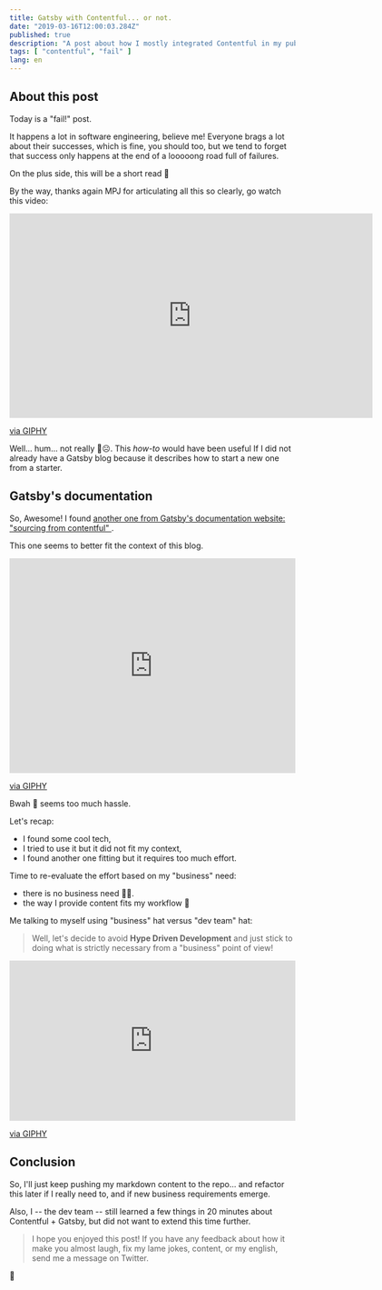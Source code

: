 ```yaml
---
title: Gatsby with Contentful... or not.
date: "2019-03-16T12:00:03.284Z"
published: true
description: "A post about how I mostly integrated Contentful in my publishing workflow, but failed, and did not do it."
tags: [ "contentful", "fail" ]
lang: en
---
```


## About this post

Today is a "fail!" post.

It happens a lot in software engineering, believe me!
Everyone brags a lot about their successes, which is fine, you should too, but we tend to forget that success only happens at the end of a looooong road full of failures.

On the plus side, this will be a short read 🤣

By the way, thanks again MPJ for articulating all this so clearly, go watch this video:

<iframe id="ytplayer" type="text/html" width="640" height="360"
  src="https://www.youtube.com/embed/oAt5E2xrXH8?autoplay=0&origin=https://lacourt.dev&t=910"
  frameborder="0"/>

## Contentful...

First, what is contentful?

**[Contentful](https://www.contentful.com/)** is a content management system (CMS).
So, you put your content there, edit it, process it through different steps, and then publish it.
There are APIs and lots of integration options that make Contentful a nice choice for a CMS.
I first heard of it because it was recommended by technical bloggers like me that use a similar blog infrastructure (ie. Gatsby).

## ...with Gatsby

So, wow, I found an article showing how to set up [GatsbyJS+Contentful in 5 minutes](https://www.contentful.com/r/knowledgebase/gatsbyjs-and-contentful-in-five-minutes/), that is something I want to try!

Nice move, Contentful! 👍

<div style="width:100%;height:0;padding-bottom:75%;position:relative;"><iframe src="https://giphy.com/embed/l4FBdfoF9kNr1yw2A" width="100%" height="100%" style="position:absolute" frameBorder="0" class="giphy-embed" allowFullScreen></iframe></div><p><a href="https://giphy.com/gifs/spongebob-spongebob-squarepants-season-6-l4FBdfoF9kNr1yw2A">via GIPHY</a></p>

Well... hum... not really 🤔☹️. This *how-to* would have been useful If I did not already have a Gatsby blog because it describes how to start a new one from a starter.

## Gatsby's documentation

So, Awesome! I found [another one from Gatsby's documentation website: "sourcing from contentful" ](https://www.gatsbyjs.org/docs/sourcing-from-contentful/).

This one seems to better fit the context of this blog.

<div style="width:100%;height:0;padding-bottom:75%;position:relative;"><iframe src="https://giphy.com/embed/3ohzAybS8DIscjZ78I" width="100%" height="100%" style="position:absolute" frameBorder="0" class="giphy-embed" allowFullScreen></iframe></div><p><a href="https://giphy.com/gifs/spongebob-spongebob-squarepants-season-5-3ohzAybS8DIscjZ78I">via GIPHY</a></p>

Bwah 🤢 seems too much hassle.

Let's recap:
- I found some cool tech,
- I tried to use it but it did not fit my context,
- I found another one fitting but it requires too much effort.

Time to re-evaluate the effort based on my "business" need:
- there is no business need 🤣😳.
- the way I provide content fits my workflow 🤔

Me talking to myself using "business" hat versus "dev team" hat:
> Well, let's decide to avoid **Hype Driven Development** and just stick to doing what is strictly necessary from a "business" point of view!

<div style="width:100%;height:0;padding-bottom:56%;position:relative;"><iframe src="https://giphy.com/embed/FY2ew2Zii9VOE" width="100%" height="100%" style="position:absolute" frameBorder="0" class="giphy-embed" allowFullScreen></iframe></div><p><a href="https://giphy.com/gifs/train-hype-FY2ew2Zii9VOE">via GIPHY</a></p>

## Conclusion

So, I'll just keep pushing my markdown content to the repo... and refactor this later if I really need to, and if new business requirements emerge.

Also, I -- the dev team -- still learned a few things in 20 minutes about Contentful + Gatsby, but did not want to extend this time further.

> I hope you enjoyed this post! If you have any feedback about how it make you almost laugh, fix my lame jokes, content, or my english, send me a message on Twitter.

👋